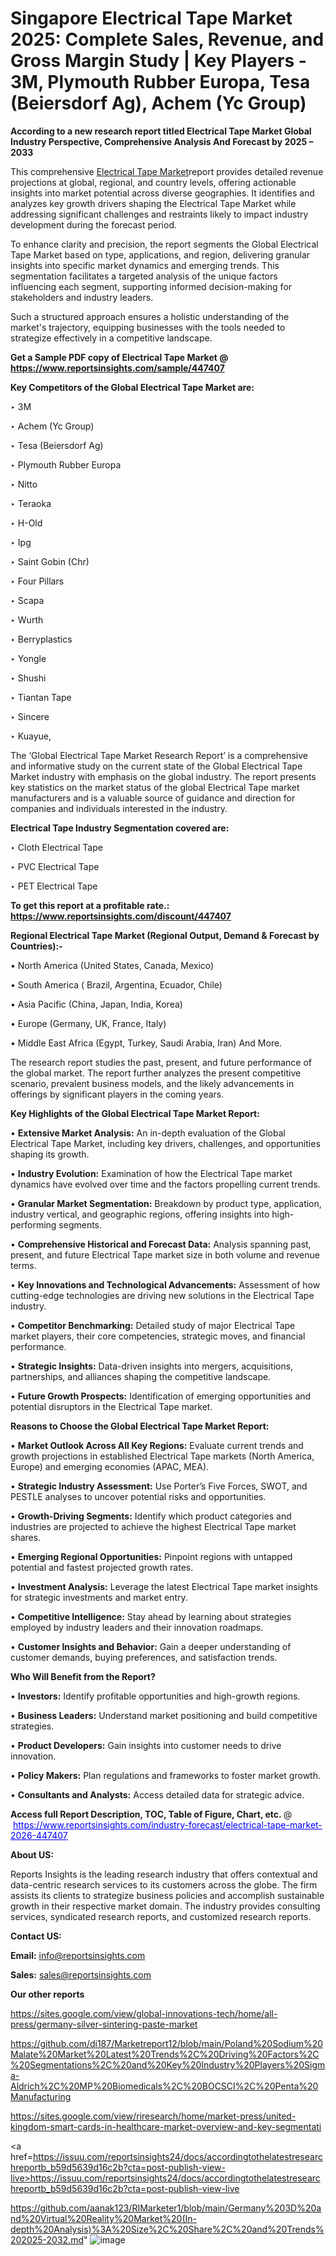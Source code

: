# Singapore Electrical Tape Market 2025: Complete Sales, Revenue, and Gross Margin Study | Key Players - 3M, Plymouth Rubber Europa, Tesa (Beiersdorf Ag), Achem (Yc Group)

<strong>According to a new research report titled Electrical Tape Market Global Industry Perspective, Comprehensive Analysis And Forecast by 2025 – 2033</strong>

This comprehensive <a href=https://www.reportsinsights.com/sample/447407>Electrical Tape Market</a>report provides detailed revenue projections at global, regional, and country levels, offering actionable insights into market potential across diverse geographies. It identifies and analyzes key growth drivers shaping the Electrical Tape Market while addressing significant challenges and restraints likely to impact industry development during the forecast period.

To enhance clarity and precision, the report segments the Global Electrical Tape Market based on type, applications, and region, delivering granular insights into specific market dynamics and emerging trends. This segmentation facilitates a targeted analysis of the unique factors influencing each segment, supporting informed decision-making for stakeholders and industry leaders.

Such a structured approach ensures a holistic understanding of the market's trajectory, equipping businesses with the tools needed to strategize effectively in a competitive landscape.

<strong>Get a Sample PDF copy of Electrical Tape Market </strong><strong>@<a href=https://www.reportsinsights.com/sample/447407 style=color:#0000ff;> https://www.reportsinsights.com/sample/447407</a></strong></font>

<strong>Key Competitors of the Global Electrical Tape Market are:</strong>

‣ 3M

‣ Achem (Yc Group)

‣ Tesa (Beiersdorf Ag)

‣ Plymouth Rubber Europa

‣ Nitto

‣ Teraoka

‣ H-Old

‣ Ipg

‣ Saint Gobin (Chr)

‣ Four Pillars

‣ Scapa

‣ Wurth

‣ Berryplastics

‣ Yongle

‣ Shushi

‣ Tiantan Tape

‣ Sincere

‣ Kuayue,

The ‘Global Electrical Tape Market Research Report’ is a comprehensive and informative study on the current state of the Global Electrical Tape Market industry with emphasis on the global industry. The report presents key statistics on the market status of the global Electrical Tape market manufacturers and is a valuable source of guidance and direction for companies and individuals interested in the industry.

<strong>Electrical Tape Industry Segmentation covered are:</strong>

‣ Cloth Electrical Tape

‣ PVC Electrical Tape

‣ PET Electrical Tape

<strong>To get this report at a profitable rate.: <a href=https://www.reportsinsights.com/discount/447407 style=color:#0000ff;>https://www.reportsinsights.com/discount/447407</a></strong></font>

<strong>Regional Electrical Tape Market (Regional Output, Demand &amp; Forecast by Countries):-</strong>

• North America (United States, Canada, Mexico)

• South America ( Brazil, Argentina, Ecuador, Chile)

• Asia Pacific (China, Japan, India, Korea)

• Europe (Germany, UK, France, Italy)

• Middle East Africa (Egypt, Turkey, Saudi Arabia, Iran) And More.

The research report studies the past, present, and future performance of the global market. The report further analyzes the present competitive scenario, prevalent business models, and the likely advancements in offerings by significant players in the coming years.

<strong>Key Highlights of the Global Electrical Tape Market Report:</strong>

• <strong>Extensive Market Analysis:</strong> An in-depth evaluation of the Global Electrical Tape Market, including key drivers, challenges, and opportunities shaping its growth.

• <strong>Industry Evolution:</strong> Examination of how the Electrical Tape market dynamics have evolved over time and the factors propelling current trends.

• <strong>Granular Market Segmentation:</strong> Breakdown by product type, application, industry vertical, and geographic regions, offering insights into high-performing segments.

• <strong>Comprehensive Historical and Forecast Data:</strong> Analysis spanning past, present, and future Electrical Tape market size in both volume and revenue terms.

• <strong>Key Innovations and Technological Advancements:</strong> Assessment of how cutting-edge technologies are driving new solutions in the Electrical Tape industry.

• <strong>Competitor Benchmarking:</strong> Detailed study of major Electrical Tape market players, their core competencies, strategic moves, and financial performance.

• <strong>Strategic Insights:</strong> Data-driven insights into mergers, acquisitions, partnerships, and alliances shaping the competitive landscape.

• <strong>Future Growth Prospects:</strong> Identification of emerging opportunities and potential disruptors in the Electrical Tape market.

<strong>Reasons to Choose the Global Electrical Tape Market Report:</strong>

• <strong>Market Outlook Across All Key Regions:</strong> Evaluate current trends and growth projections in established Electrical Tape markets (North America, Europe) and emerging economies (APAC, MEA).

• <strong>Strategic Industry Assessment:</strong> Use Porter’s Five Forces, SWOT, and PESTLE analyses to uncover potential risks and opportunities.

• <strong>Growth-Driving Segments:</strong> Identify which product categories and industries are projected to achieve the highest Electrical Tape market shares.

• <strong>Emerging Regional Opportunities:</strong> Pinpoint regions with untapped potential and fastest projected growth rates.

• <strong>Investment Analysis:</strong> Leverage the latest Electrical Tape market insights for strategic investments and market entry.

• <strong>Competitive Intelligence:</strong> Stay ahead by learning about strategies employed by industry leaders and their innovation roadmaps.

• <strong>Customer Insights and Behavior:</strong> Gain a deeper understanding of customer demands, buying preferences, and satisfaction trends.

<strong>Who Will Benefit from the Report?</strong>

• <strong>Investors:</strong> Identify profitable opportunities and high-growth regions.

• <strong>Business Leaders:</strong> Understand market positioning and build competitive strategies.

• <strong>Product Developers:</strong> Gain insights into customer needs to drive innovation.

• <strong>Policy Makers:</strong> Plan regulations and frameworks to foster market growth.

• <strong>Consultants and Analysts:</strong> Access detailed data for strategic advice.
</ul>
<strong>Access full Report Description, TOC, Table of Figure, Chart, etc. </strong>@  <a href=https://www.reportsinsights.com/industry-forecast/electrical-tape-market-2026-447407 style=color:#0000ff;>https://www.reportsinsights.com/industry-forecast/electrical-tape-market-2026-447407</a></font>

<strong><strong>About US</strong>:</strong>

Reports Insights is the leading research industry that offers contextual and data-centric research services to its customers across the globe. The firm assists its clients to strategize business policies and accomplish sustainable growth in their respective market domain. The industry provides consulting services, syndicated research reports, and customized research reports.

<strong>Contact US:</strong>

<p class=""""><b>Email:</b> <a href=mailto:info@reportsinsights.com>info@reportsinsights.com</a></p>
<p class=""""><b>Sales:</b> <a href=mailto:sales@reportsinsights.com>sales@reportsinsights.com</a></p>

<strong>Our other reports</strong>

<a href=https://sites.google.com/view/global-innovations-tech/home/all-press/germany-silver-sintering-paste-market>https://sites.google.com/view/global-innovations-tech/home/all-press/germany-silver-sintering-paste-market</a>

<a href=https://github.com/di187/Marketreport12/blob/main/Poland%20Sodium%20Malate%20Market%20Latest%20Trends%2C%20Driving%20Factors%2C%20Segmentations%2C%20and%20Key%20Industry%20Players%20Sigma-Aldrich%2C%20MP%20Biomedicals%2C%20BOCSCI%2C%20Penta%20Manufacturing>https://github.com/di187/Marketreport12/blob/main/Poland%20Sodium%20Malate%20Market%20Latest%20Trends%2C%20Driving%20Factors%2C%20Segmentations%2C%20and%20Key%20Industry%20Players%20Sigma-Aldrich%2C%20MP%20Biomedicals%2C%20BOCSCI%2C%20Penta%20Manufacturing</a>

<a href=https://sites.google.com/view/riresearch/home/market-press/united-kingdom-smart-cards-in-healthcare-market-overview-and-key-segmentati>https://sites.google.com/view/riresearch/home/market-press/united-kingdom-smart-cards-in-healthcare-market-overview-and-key-segmentati</a>

<a href=https://issuu.com/reportsinsights24/docs/accordingtothelatestresearchreportb_b59d5639d16c2b?cta=post-publish-view-live>https://issuu.com/reportsinsights24/docs/accordingtothelatestresearchreportb_b59d5639d16c2b?cta=post-publish-view-live</a>

<a href=https://github.com/aanak123/RIMarketer1/blob/main/Germany%203D%20and%20Virtual%20Reality%20Market%20(In-depth%20Analysis)%3A%20Size%2C%20Share%2C%20and%20Trends%202025-2032.md>https://github.com/aanak123/RIMarketer1/blob/main/Germany%203D%20and%20Virtual%20Reality%20Market%20(In-depth%20Analysis)%3A%20Size%2C%20Share%2C%20and%20Trends%202025-2032.md</a>"
![image](https://github.com/user-attachments/assets/f14b29d8-1341-4cc5-ab64-56b8290471a0)
